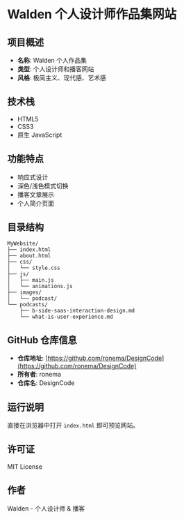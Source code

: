 # Walden 个人设计师作品集网站

## 项目概述
- **名称**: Walden 个人作品集
- **类型**: 个人设计师和播客网站
- **风格**: 极简主义、现代感、艺术感

## 技术栈
- HTML5
- CSS3
- 原生 JavaScript

## 功能特点
- 响应式设计
- 深色/浅色模式切换
- 播客文章展示
- 个人简介页面

## 目录结构
```
MyWebsite/
├── index.html
├── about.html
├── css/
│   └── style.css
├── js/
│   ├── main.js
│   └── animations.js
├── images/
│   └── podcast/
└── podcasts/
    ├── b-side-saas-interaction-design.md
    └── what-is-user-experience.md
```

## GitHub 仓库信息
- **仓库地址**: [https://github.com/ronema/DesignCode](https://github.com/ronema/DesignCode)
- **所有者**: ronema
- **仓库名**: DesignCode

## 运行说明
直接在浏览器中打开 `index.html` 即可预览网站。

## 许可证
MIT License

## 作者
Walden - 个人设计师 & 播客
